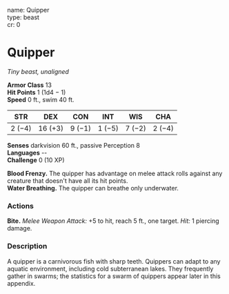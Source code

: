 name: Quipper    
type: beast    
cr: 0

# Quipper 
_Tiny beast, unaligned_

**Armor Class** 13    
**Hit Points** 1 (1d4 − 1)    
**Speed** 0 ft., swim 40 ft.

| STR     | DEX     | CON     | INT     | WIS     | CHA     |
|---------|---------|---------|---------|---------|---------|
| 2 (−4)  | 16 (+3) | 9 (−1)  | 1 (−5)  | 7 (−2)  | 2 (−4)  | 

**Senses** darkvision 60 ft., passive Perception 8    
**Languages** --    
**Challenge** 0 (10 XP)

**Blood Frenzy.** The quipper has advantage on melee attack rolls against any creature that doesn't have all its hit points.    
**Water Breathing.** The quipper can breathe only underwater.

### Actions
**Bite.** _Melee Weapon Attack:_ +5 to hit, reach 5 ft., one target. _Hit:_ 1 piercing damage.

### Description
A quipper is a carnivorous fish with sharp teeth. Quippers can adapt to any aquatic environment, including cold subterranean lakes. They frequently gather in swarms; the statistics for a swarm of quippers appear later in this appendix. 